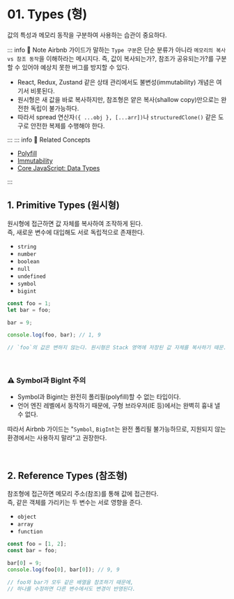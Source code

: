 # 01. Types (형)

값의 특성과 메모리 동작을 구분하여 사용하는 습관이 중요하다.

::: info 🧩 Note
Airbnb 가이드가 말하는 `Type 구분`은 단순 분류가 아니라 `메모리의 복사 vs 참조 동작`을 이해하라는 메시지다. 즉, 값이 복사되는가?, 참조가 공유되는가?를 구분할 수 있어야 예상치 못한 버그를 방지할 수 있다. 

- React, Redux, Zustand 같은 상태 관리에서도 불변성(immutability) 개념은 여기서 비롯된다.
- 원시형은 새 값을 바로 복사하지만, 참조형은 얕은 복사(shallow copy)만으로는 완전한 독립이 불가능하다.
- 따라서 spread 연산자`({ ...obj }, [...arr])`나 `structuredClone()` 같은 도구로 안전한 복제를 수행해야 한다.

:::
::: info 🧩 Related Concepts
- [Polyfill](/javascript/airbnb/notes/01.polyfill)
- [Immutability](/javascript/airbnb/notes/02.immutability)
- [Core JavaScript: Data Types](/javascript/corejs/cjs01)

:::

## 1. Primitive Types (원시형)
원시형에 접근하면 값 자체를 복사하여 조작하게 된다.    
즉, 새로운 변수에 대입해도 서로 독립적으로 존재한다.

- `string`
- `number`
- `boolean`
- `null`
- `undefined`
- `symbol`
- `bigint`


```js
const foo = 1;
let bar = foo;

bar = 9;

console.log(foo, bar); // 1, 9

// `foo`의 값은 변하지 않는다. 원시형은 Stack 영역에 저장된 값 자체를 복사하기 때문.
```

<br>


### ⚠️ Symbol과 BigInt 주의
- Symbol과 Bigint는 완전히 폴리필(polyfill)할 수 없는 타입이다.
- 언어 엔진 레벨에서 동작하기 때문에, 구형 브라우저(IE 등)에서는 완벽히 흉내 낼 수 없다.

따라서 Airbnb 가이드는 "`Symbol`, `BigInt`는 완전 폴리필 불가능하므로,
지원되지 않는 환경에서는 사용하지 말라"고 권장한다.

<br>

## 2. Reference Types (참조형)

참조형에 접근하면 메모리 주소(참조)를 통해 값에 접근한다.   
즉, 같은 객체를 가리키는 두 변수는 서로 영향을 준다.


- `object`
- `array`
- `function`

```js
const foo = [1, 2];
const bar = foo;

bar[0] = 9;
console.log(foo[0], bar[0]); // 9, 9

// foo와 bar가 모두 같은 배열을 참조하기 때문에,
// 하나를 수정하면 다른 변수에서도 변경이 반영된다.
```
